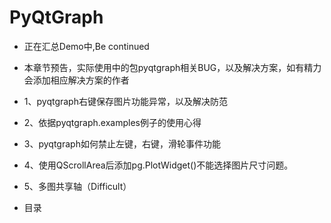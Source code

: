 # PyQtGraph

- 正在汇总Demo中,Be continued
- 本章节预告，实际使用中的包pyqtgraph相关BUG，以及解决方案，如有精力会添加相应解决方案的作者
- 1、pyqtgraph右键保存图片功能异常，以及解决防范
- 2、依据pyqtgraph.examples例子的使用心得
- 3、pyqtgraph如何禁止左键，右键，滑轮事件功能
- 4、使用QScrollArea后添加pg.PlotWidget()不能选择图片尺寸问题。
- 5、多图共享轴（Difficult）

- 目录